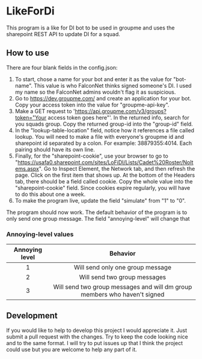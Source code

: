 # LikeForDi

This program is a like for DI bot to be used in groupme and uses the sharepoint REST API to update DI for a squad.

## How to use

There are four blank fields in the config.json:

1. To start, chose a name for your bot and enter it as the value for "bot-name".  This value is who FalconNet thinks signed someone's DI.  I used my name so the FalconNet admins wouldn't flag it as suspicious.
2. Go to https://dev.groupme.com/ and create an application for your bot.  Copy your access token into the value for "groupme-api-key".
3. Make a GET request to 'https://api.groupme.com/v3/groups?token="Your access token goes here"'.  In the returned info, search for you squads group.  Copy the returned group-id into the "group-id" field.
4. In the "lookup-table-location" field, notice how it references a file called lookup.  You will need to make a file with everyone's groupme id and sharepoint id separated by a colon.  For example: 38879355:4014.  Each pairing should have its own line.
5. Finally, for the "sharepoint-cookie",  use your browser to go to "https://usafa0.sharepoint.com/sites/LoFiDI/Lists/Cadet%20Roster/NoItems.aspx".  Go to Inspect Element, the Network tab, and then refresh the page.  Click on the first item that shows up.  At the bottom of the Headers tab, there should be a field called cookie.  Copy the whole value into the "sharepoint-cookie" field.  Since cookies expire regularly, you will have to do this about one a week.
6. To make the program live, update the field "simulate" from "1" to "0".

The program should now work.  The default behavior of the program is to only send one group message.  The field "annoying-level" will change that

### Annoying-level values

| Annoying level |                           Behavior                           |
| :------------: | :----------------------------------------------------------: |
|       1        |               Will send only one group message               |
|       2        |                 Will send two group messages                 |
|       3        | Will send two group messages and will dm group members who haven't signed |

## Development

If you would like to help to develop this project I would appreciate it.  Just submit a pull request with the changes.  Try to keep the code looking nice and to the same format.  I will try to put issues up that I think the project could use but you are welcome to help any part of it.